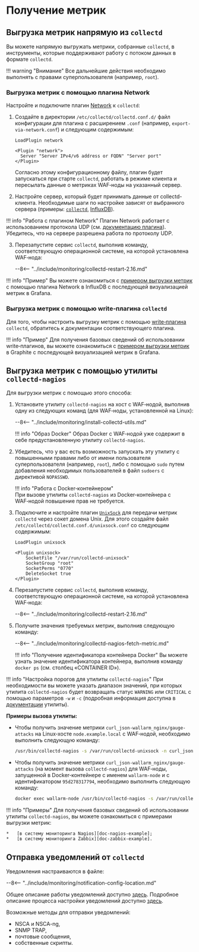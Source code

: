[link-network-plugin]:              https://collectd.org/wiki/index.php/Plugin:Network
[link-network-plugin-docs]:         https://collectd.org/documentation/manpages/collectd.conf.5.shtml#plugin_network
[link-collectd-networking]:         https://collectd.org/wiki/index.php/Networking_introduction
[link-influx-collectd-support]:     https://docs.influxdata.com/influxdb/v1.7/supported_protocols/collectd/
[link-plugin-table]:                https://collectd.org/wiki/index.php/Table_of_Plugins
[link-nagios-plugin-docs]:          https://collectd.org/documentation/manpages/collectd-nagios.1.shtml
[link-notif-common]:                https://collectd.org/wiki/index.php/Notifications_and_thresholds
[link-notif-details]:               https://collectd.org/documentation/manpages/collectd-threshold.5.shtml
[link-unixsock]:                    https://collectd.org/wiki/index.php/Plugin:UnixSock

[doc-network-plugin-example]:       network-plugin-influxdb.md
[doc-write-plugin-example]:         write-plugin-graphite.md
[doc-zabbix-example]:               collectd-zabbix.md
[doc-nagios-example]:               collectd-nagios.md

#   Получение метрик

##  Выгрузка метрик напрямую из `collectd`

Вы можете напрямую выгружать метрики, собранные `collectd`, в инструменты, которые поддерживают работу с потоком данных в формате `collectd`.

!!! warning "Внимание"
    Все дальнейшие действия необходимо выполнять с правами суперпользователя (например, `root`).

### Выгрузка метрик с помощью плагина Network

Настройте и подключите плагин [Network][link-network-plugin] к `collectd`:

1.  Создайте в директории `/etc/collectd/collectd.conf.d/` файл конфигурации для плагина с расширением `.conf` (например, `export-via-network.conf`) и следующим содержимым:

    ```
    LoadPlugin network
    
    <Plugin "network">
      Server "Server IPv4/v6 address or FQDN" "Server port"
    </Plugin>
    ```
    
    Согласно этому конфигурационному файлу, плагин будет запускаться при старте `collectd`, работать в режиме клиента и пересылать данные о метриках WAF‑ноды на указанный сервер. 
    
2.  Настройте сервер, который будет принимать данные от collectd-клиента. Необходимые шаги по настройке зависят от выбранного сервера (примеры: [`collectd`][link-collectd-networking], [InfluxDB][link-influx-collectd-support]).
   
    
!!! info "Работа с плагином Network"
    Плагин Network работает с использованием протокола UDP (см. [документацию плагина][link-network-plugin-docs]). Убедитесь, что на сервере разрешена работа по протоколу UDP.
      
3.  Перезапустите сервис `collectd`, выполнив команду, соответствующую операционной системе, на которой установлена WAF‑нода:

    --8<-- "../include/monitoring/collectd-restart-2.16.md"

!!! info "Пример"
    Вы можете ознакомиться с [примером выгрузки метрик][doc-network-plugin-example] с помощью плагина Network в InfluxDB с последующей визуализацией метрик в Grafana.

### Выгрузка метрик с помощью write‑плагина `collectd`

Для того, чтобы настроить выгрузку метрик с помощью [write‑плагина][link-plugin-table] `collectd`, обратитесь к документации соответствующего плагина. 

!!! info "Пример"
    Для получения базовых сведений об использовании write‑плагинов, вы можете ознакомиться с [примером выгрузки метрик][doc-write-plugin-example] в Graphite с последующей визуализацией метрик в Grafana.

##  Выгрузка метрик с помощью утилиты `collectd‑nagios`

Для выгрузки метрик с помощью этого способа:
1.  Установите утилиту `collectd‑nagios` на хост с WAF‑нодой, выполнив одну из следующих команд (для WAF‑ноды, установленной на Linux):

    --8<-- "../include/monitoring/install-collectd-utils.md"
    
    !!! info "Образ Docker"
        Образ Docker c WAF‑нодой уже содержит в себе предустановленную утилиту `collectd‑nagios`.
    
2.  Убедитесь, что у вас есть возможность запускать эту утилиту с повышенными правами либо от имени пользователя суперпользователя (например, `root`), либо с помощью `sudo` путем добавления необходимых пользователей в файл `sudoers` с директивой `NOPASSWD`.

    !!! info "Работа с Docker‑контейнером"  
        При вызове утилиты `collectd‑nagios` из Docker‑контейнера с WAF‑нодой повышение прав не требуется.
    
3.  Подключите и настройте плагин [`UnixSock`][link-unixsock] для передачи метрик `collectd` через сокет домена Unix. Для этого создайте файл `/etc/collectd/collectd.conf.d/unixsock.conf` со следующим содержимым:

    ```
    LoadPlugin unixsock

    <Plugin unixsock>
        SocketFile "/var/run/collectd-unixsock"
        SocketGroup "root"
        SocketPerms "0770"
        DeleteSocket true
    </Plugin>
    ```

4. Перезапустите сервис `collectd`, выполнив команду, соответствующую операционной системе, на которой установлена WAF‑нода:
    
    --8<-- "../include/monitoring/collectd-restart-2.16.md"

5.  Получите значения требуемых метрик, выполнив следующую команду:
    
    --8<-- "../include/monitoring/collectd-nagios-fetch-metric.md"
    
    !!! info "Получение идентификатора контейнера Docker"
        Вы можете узнать значение идентификатора контейнера, выполнив команду `docker ps` (см. столбец «CONTAINER ID»).

!!! info "Настройка порогов для утилиты `collectd‑nagios`"
    При необходимости вы можете указать диапазон значений, при которых утилита `collectd‑nagios` будет возвращать статус `WARNING` или `CRITICAL` с помощью параметров `-w` и `-c` (подробная информация доступна в [документации][link-nagios-plugin-docs] утилиты).
    
**Примеры вызова утилиты:**
*   Чтобы получить значение метрики `curl_json-wallarm_nginx/gauge-attacks` на Linux‑хосте `node.example.local` с WAF‑нодой, необходимо выполнить следующую команду:

    ``` bash
    /usr/bin/collectd-nagios -s /var/run/collectd-unixsock -n curl_json-wallarm_nginx/gauge-attacks -H node.example.local
    ```

*   Чтобы получить значение метрики `curl_json-wallarm_nginx/gauge-attacks` (на момент вызова `collectd‑nagios`) для WAF‑ноды, запущенной в Docker‑контейнере с именем `wallarm-node` и с идентификатором `95d278317794`, необходимо выполнить следующую команду:
     
    ``` bash
    docker exec wallarm-node /usr/bin/collectd-nagios -s /var/run/collectd-unixsock -n curl_json-wallarm_nginx/gauge-attacks -H 95d278317794
    ```

!!! info "Примеры"
    Для получения базовых сведений об использовании утилиты `collectd‑nagios`, вы можете ознакомиться с примерами выгрузки метрик:
    
    *   [в систему мониторинга Nagios][doc-nagios-example];
    *   [в систему мониторинга Zabbix][doc-zabbix-example].

##  Отправка уведомлений от `collectd`

Уведомления настраиваются в файле: 

--8<-- "../include/monitoring/notification-config-location.md"

Общее описание работы уведомлений доступно [здесь][link-notif-common].
Подробное описание процесса настройки уведомлений доступно [здесь][link-notif-details].

Возможные методы для отправки уведомлений:
*   NSCA и NSCA-ng,
*   SNMP TRAP,
*   почтовые сообщения,
*   собственные скрипты.